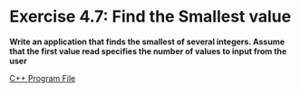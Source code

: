 # Exercise 4.7: Find the Smallest value

**Write an application that finds the smallest of several integers. Assume that the first value read specifies the number of values to input from the user**

[C++ Program File](p04_07.cpp)